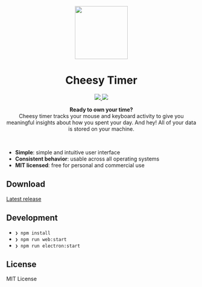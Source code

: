 
<p align="center">
  <img src="https://user-images.githubusercontent.com/7052827/53375732-b6ecdd00-3964-11e9-8063-081037039857.png" width="140"/>
</p>

<h1 align="center">Cheesy Timer</h1>

<p align="center">
  <a href="https://ahmedlhanafy.visualstudio.com/Cheesy%20Timer/_build/latest?definitionId=1">
    <img src="https://ahmedlhanafy.visualstudio.com/Cheesy%20Timer/_apis/build/status/Cheesy%20Timerr-CI" />
  </a>
  <a href="https://ahmedlhanafy.vsrm.visualstudio.com/_apis/public/Release/badge/c7f0f030-95fe-4b15-b5d9-ae452e18727a/1/1">
    <img src="https://ahmedlhanafy.vsrm.visualstudio.com/_apis/public/Release/badge/c7f0f030-95fe-4b15-b5d9-ae452e18727a/1/1" />
  </a>
</p>

<p align="center">
  <b>Ready to own your time?</b></br>
  Cheesy timer tracks your mouse and keyboard activity to give you meaningful insights about how you spent your day. And hey! All of your data is stored on your machine.
</p>

<br />

* **Simple**: simple and intuitive user interface
* **Consistent behavior**: usable across all operating systems
* **MIT licensed**: free for personal and commercial use

## Download

[Latest release](https://github.com/ahmedlhanafy/cheesy-timer/releases/latest)

## Development

* `❯ npm install`
* `❯ npm run web:start`
* `❯ npm run electron:start`

## License

MIT License
